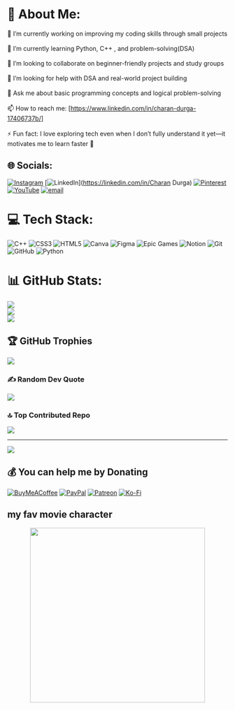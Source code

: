 # 💫 About Me:
🔭 I’m currently working on improving my coding skills through small projects<br><br>🌱 I’m currently learning Python, C++ , and problem-solving(DSA)<br><br>👯 I’m looking to collaborate on beginner-friendly projects and study groups<br><br>🤔 I’m looking for help with DSA and real-world project building<br><br>💬 Ask me about basic programming concepts and logical problem-solving<br><br>📫 How to reach me: [https://www.linkedin.com/in/charan-durga-17406737b/]<br><br>⚡ Fun fact: I love exploring tech even when I don’t fully understand it yet—it motivates me to learn faster 🚀


## 🌐 Socials:
[![Instagram](https://img.shields.io/badge/Instagram-%23E4405F.svg?logo=Instagram&logoColor=white)](https://instagram.com/charan.durga.148) [![LinkedIn](https://img.shields.io/badge/LinkedIn-%230077B5.svg?logo=linkedin&logoColor=white)](https://linkedin.com/in/Charan Durga) [![Pinterest](https://img.shields.io/badge/Pinterest-%23E60023.svg?logo=Pinterest&logoColor=white)](https://pinterest.com/Cherry) [![YouTube](https://img.shields.io/badge/YouTube-%23FF0000.svg?logo=YouTube&logoColor=white)](https://youtube.com/@Creative.C.D) [![email](https://img.shields.io/badge/Email-D14836?logo=gmail&logoColor=white)](mailto:charan.d25122@nst.rishihood.edu.in) 

# 💻 Tech Stack:
![C++](https://img.shields.io/badge/c++-%2300599C.svg?style=flat&logo=c%2B%2B&logoColor=white) ![CSS3](https://img.shields.io/badge/css3-%231572B6.svg?style=flat&logo=css3&logoColor=white) ![HTML5](https://img.shields.io/badge/html5-%23E34F26.svg?style=flat&logo=html5&logoColor=white) ![Canva](https://img.shields.io/badge/Canva-%2300C4CC.svg?style=flat&logo=Canva&logoColor=white) ![Figma](https://img.shields.io/badge/figma-%23F24E1E.svg?style=flat&logo=figma&logoColor=white) ![Epic Games](https://img.shields.io/badge/epicgames-%23313131.svg?style=flat&logo=epicgames&logoColor=white) ![Notion](https://img.shields.io/badge/Notion-%23000000.svg?style=flat&logo=notion&logoColor=white) ![Git](https://img.shields.io/badge/git-%23F05033.svg?style=flat&logo=git&logoColor=white) ![GitHub](https://img.shields.io/badge/github-%23121011.svg?style=flat&logo=github&logoColor=white) ![Python](https://img.shields.io/badge/python-3670A0?style=flat&logo=python&logoColor=ffdd54)
# 📊 GitHub Stats:
![](https://github-readme-stats.vercel.app/api?username=CreativeCD&theme=github_dark&hide_border=false&include_all_commits=true&count_private=false)<br/>
![](https://nirzak-streak-stats.vercel.app/?user=CreativeCD&theme=github_dark&hide_border=false)<br/>
![](https://github-readme-stats.vercel.app/api/top-langs/?username=CreativeCD&theme=github_dark&hide_border=false&include_all_commits=true&count_private=false&layout=compact)

## 🏆 GitHub Trophies
![](https://github-profile-trophy.vercel.app/?username=CreativeCD&theme=radical&no-frame=false&no-bg=false&margin-w=4)

### ✍️ Random Dev Quote
![](https://quotes-github-readme.vercel.app/api?type=vetical&theme=radical)

### 🔝 Top Contributed Repo
![](https://github-contributor-stats.vercel.app/api?username=CreativeCD&limit=5&theme=nightowl&combine_all_yearly_contributions=true)

---
[![](https://visitcount.itsvg.in/api?id=CreativeCD&icon=2&color=4)](https://visitcount.itsvg.in)

  ## 💰 You can help me by Donating
  [![BuyMeACoffee](https://img.shields.io/badge/Buy%20Me%20a%20Coffee-ffdd00?style=for-the-badge&logo=buy-me-a-coffee&logoColor=black)](https://buymeacoffee.com/charan.durga) [![PayPal](https://img.shields.io/badge/PayPal-00457C?style=for-the-badge&logo=paypal&logoColor=white)](https://paypal.me/paypal.me) [![Patreon](https://img.shields.io/badge/Patreon-F96854?style=for-the-badge&logo=patreon&logoColor=white)](https://patreon.com/patreon) [![Ko-Fi](https://img.shields.io/badge/Ko--fi-F16061?style=for-the-badge&logo=ko-fi&logoColor=white)](https://ko-fi.com/ko-fi) 
  ## my fav movie character

<p align="center">
  <img src="[[[https://media.giphy.com/media/qgQUggAC3Pfv687qPC/giphy.gif](https://media4.giphy.com/media/v1.Y2lkPTc5MGI3NjExdm41bDBrOWJidWNuM2NwcDI5ejM4YzlhcGZuYnRxY2x1NGUwaDFkciZlcD12MV9pbnRlcm5hbF9naWZfYnlfaWQmY3Q9Zw/Vuw9m5wXviFIQ/giphy.gif)](https://www.google.com/imgres?q=cool%20coder%20images&imgurl=https%3A%2F%2Fimages.stockcake.com%2Fpublic%2F4%2F7%2Fb%2F47b76cb0-8a9c-4d1e-88c0-826385e9183d_large%2Fcoder-at-work-stockcake.jpg&imgrefurl=https%3A%2F%2Fstockcake.com%2Fi%2Fcoder-at-work_1164043_1069849&docid=D5LhG_m_q-O91M&tbnid=9e6MVbNzmf1SNM&vet=12ahUKEwjFodKD2vuPAxWvSWwGHa1dL14QM3oECBcQAA..i&w=512&h=512&hcb=2&ved=2ahUKEwjFodKD2vuPAxWvSWwGHa1dL14QM3oECBcQAA)](https://media4.giphy.com/media/v1.Y2lkPTc5MGI3NjExdm41bDBrOWJidWNuM2NwcDI5ejM4YzlhcGZuYnRxY2x1NGUwaDFkciZlcD12MV9pbnRlcm5hbF9naWZfYnlfaWQmY3Q9Zw/Vuw9m5wXviFIQ/giphy.gif)" width="400">
</p>
